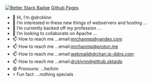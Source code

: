 [![Better Stack Badge](https://uptime.betterstack.com/status-badges/v3/monitor/1rtv9.svg)](https://uptime.betterstack.com/?utm_source=status_badge)
[Github Pages](https://drcklinn.github.io)
- 👋 Hi, I’m @drcklinn
- 👀 I’m interested in these new things of webservers and hosting ...
- 🌱 I’m currently backed off my profession ...
- 💞️ I’m looking to collaborate on Apache ...
- 📫 How to reach me ...email:mrchanmp@yandex.com​
- 📫 How to reach me ...email:mrchanmp@proton.me
- 📫 How to reach me ...email:webmail@drchan.ip-ddns.com
- 📫 How to reach me ...email:drcklynn@github.oktaidp​
- 😄 Pronouns: ...he/him
- ⚡ Fun fact: ...nothing specials 

<!---
drcklynn/drcklynn is a ✨ special ✨ repository because its `README.md` (this file) appears on your GitHub profile.
You can click the Preview link to take a look at your changes.
--->
